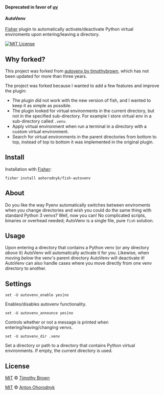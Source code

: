 **Deprecated in favor of [uv](https://github.com/astral-sh/uv)**

#### AutoVenv
[Fisher][fisher] plugin to automatically activate/deactivate Python virtual enviroments upon entering/leaving a directory.

[![MIT License][license-badge]](/LICENSE)
</br>

## Why forked?
This project was forked from [autovenv by timothybrown](https://github.com/timothybrown/fish-autovenv), which has not been updated for more than three years.

The project was forked because I wanted to add a few features and improve the plugin:
* The plugin did not work with the new version of fish, and I wanted to keep it as simple as possible.
* The plugin looked for virtual environments in the current directory, but not in the specified sub-directory. For example I store virtual env in a sub-directory called `.venv`.
* Apply virtual environment when run a terminal in a directory with a custom virtual environment.
* Search for virtual environments in the parent directories from bottom to top, instead of top to bottom it was implemented in the original plugin.

## Install
Installation with [Fisher][fisher]:

    fisher install aohorodnyk/fish-autovenv

## About
Do you like the way Pyenv automatically switches between enviroments when you change directories and wish
you could do the same thing with standard Python 3 venvs? Well, now you can! No complicated scripts,
binaries or overhead needed; AutoVenv is a single file, pure `fish` solution.

## Usage
Upon entering a directory that contains a Python venv (or any directory *above* it) AutoVenv will automatically
activate it for you. Likewise, when moving *below* the venv's parent directory AutoVenv will deactivate it!
AutoVenv can also handle cases where you move directly from one venv directory to another.

## Settings
    set -U autovenv_enable yes|no
Enables/disables autovenv functionality.

    set -U autovenv_announce yes|no
Controls whether or not a message is printed when entering/leaving/changing venvs.

    set -U autovenv_dir .venv
Set a directory or path to a directory that contains Python virtual environments. If empty, the current directory is used.


## License
[MIT][mit] © [Timothy Brown][author]

[MIT][mit] © [Anton Ohorodnyk][author2]

[author]: https://github.com/timothybrown
[author2]: https://github.com/aohorodnyk
[license-badge]: https://img.shields.io/badge/license-MIT-007EC7.svg?style=flat-square
[mit]: http://opensource.org/licenses/MIT
[fisher]: https://github.com/jorgebucaran/fisher
